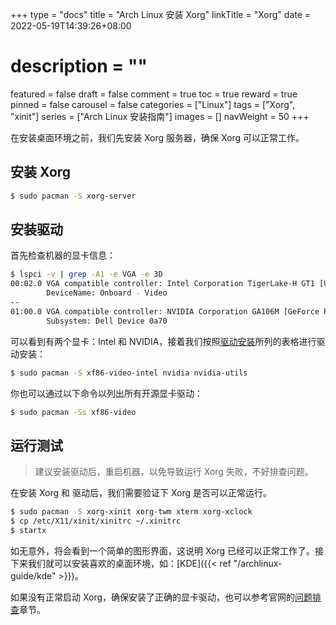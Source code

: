 +++
type = "docs"
title = "Arch Linux 安装 Xorg"
linkTitle = "Xorg"
date = 2022-05-19T14:39:26+08:00
# description = ""
featured = false
draft = false
comment = true
toc = true
reward = true
pinned = false
carousel = false
categories = ["Linux"]
tags = ["Xorg", "xinit"]
series = ["Arch Linux 安装指南"]
images = []
navWeight = 50
+++

在安装桌面环境之前，我们先安装 Xorg 服务器，确保 Xorg 可以正常工作。

<!--more-->

## 安装 Xorg

```bash
$ sudo pacman -S xorg-server
```

## 安装驱动

首先检查机器的显卡信息：

```bash
$ lspci -v | grep -A1 -e VGA -e 3D
00:02.0 VGA compatible controller: Intel Corporation TigerLake-H GT1 [UHD Graphics] (rev 01) (prog-if 00 [VGA controller])
        DeviceName: Onboard - Video
--
01:00.0 VGA compatible controller: NVIDIA Corporation GA106M [GeForce RTX 3060 Mobile / Max-Q] (rev a1) (prog-if 00 [VGA controller])
        Subsystem: Dell Device 0a70
```

可以看到有两个显卡：Intel 和 NVIDIA，接着我们按照[驱动安装](https://wiki.archlinux.org/title/Xorg#Driver_installation)所列的表格进行驱动安装：

```bash
$ sudo pacman -S xf86-video-intel nvidia nvidia-utils
```

你也可以通过以下命令以列出所有开源显卡驱动：

```bash
$ sudo pacman -Ss xf86-video
```

## 运行测试

> 建议安装驱动后，重启机器，以免导致运行 Xorg 失败，不好排查问题。

在安装 Xorg 和 驱动后，我们需要验证下 Xorg 是否可以正常运行。

```bash
$ sudo pacman -S xorg-xinit xorg-twm xterm xorg-xclock
$ cp /etc/X11/xinit/xinitrc ~/.xinitrc
$ startx
```

如无意外，将会看到一个简单的图形界面，这说明 Xorg 已经可以正常工作了。接下来我们就可以安装喜欢的桌面环境，如：[KDE]({{< ref "/archlinux-guide/kde" >}})。

如果没有正常启动 Xorg，确保安装了正确的显卡驱动，也可以参考官网的[问题排查](https://wiki.archlinux.org/title/Xorg#Troubleshooting)章节。
